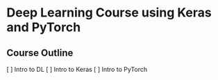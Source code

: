 # Deep Learning Course using Keras and PyTorch

## Course Outline

[ ] Intro to DL
[ ] Intro to Keras
[ ] Intro to PyTorch

